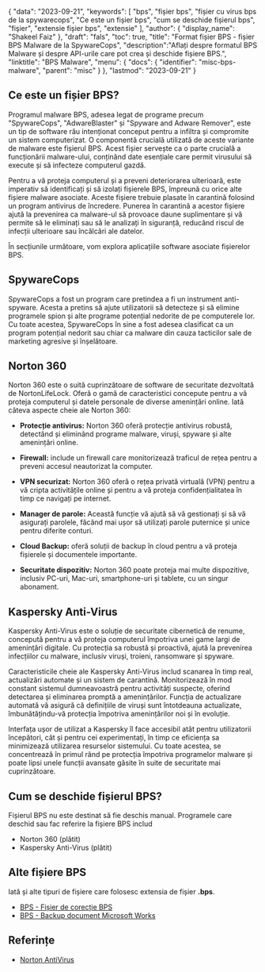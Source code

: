 {
"data": "2023-09-21",
  "keywords": [
"bps",
"fișier bps",
"fișier cu virus bps de la spywarecops",
"Ce este un fișier bps",
"cum se deschide fișierul bps",
"fişier",
"extensie fișier bps",
"extensie"
],
  "author": {
"display_name": "Shakeel Faiz"
},
"draft": "fals",
"toc": true,
"title": "Format fișier BPS - fișier BPS Malware de la SpywareCops",
  "description":"Aflați despre formatul BPS Malware și despre API-urile care pot crea și deschide fișiere BPS.",
  "linktitle": "BPS Malware",
  "menu": {
    "docs": {
      "identifier": "misc-bps-malware",
      "parent": "misc"
}
},
"lastmod": "2023-09-21"
}

## Ce este un fișier BPS?

Programul malware BPS, adesea legat de programe precum "SpywareCops", "AdwareBlaster" și "Spyware and Adware Remover", este un tip de software rău intenționat conceput pentru a infiltra și compromite un sistem computerizat. O componentă crucială utilizată de aceste variante de malware este fișierul BPS. Acest fișier servește ca o parte crucială a funcționării malware-ului, conținând date esențiale care permit virusului să execute și să infecteze computerul gazdă.

Pentru a vă proteja computerul și a preveni deteriorarea ulterioară, este imperativ să identificați și să izolați fișierele BPS, împreună cu orice alte fișiere malware asociate. Aceste fișiere trebuie plasate în carantină folosind un program antivirus de încredere. Punerea în carantină a acestor fișiere ajută la prevenirea ca malware-ul să provoace daune suplimentare și vă permite să le eliminați sau să le analizați în siguranță, reducând riscul de infecții ulterioare sau încălcări ale datelor.

În secțiunile următoare, vom explora aplicațiile software asociate fișierelor BPS.

## SpywareCops

SpywareCops a fost un program care pretindea a fi un instrument anti-spyware. Acesta a pretins să ajute utilizatorii să detecteze și să elimine programele spion și alte programe potențial nedorite de pe computerele lor. Cu toate acestea, SpywareCops în sine a fost adesea clasificat ca un program potențial nedorit sau chiar ca malware din cauza tacticilor sale de marketing agresive și înșelătoare.

## Norton 360

Norton 360 este o suită cuprinzătoare de software de securitate dezvoltată de NortonLifeLock. Oferă o gamă de caracteristici concepute pentru a vă proteja computerul și datele personale de diverse amenințări online. Iată câteva aspecte cheie ale Norton 360:

- **Protecție antivirus:** Norton 360 oferă protecție antivirus robustă, detectând și eliminând programe malware, viruși, spyware și alte amenințări online.

- **Firewall:** include un firewall care monitorizează traficul de rețea pentru a preveni accesul neautorizat la computer.

- **VPN securizat:** Norton 360 oferă o rețea privată virtuală (VPN) pentru a vă cripta activitățile online și pentru a vă proteja confidențialitatea în timp ce navigați pe internet.

- **Manager de parole:** Această funcție vă ajută să vă gestionați și să vă asigurați parolele, făcând mai ușor să utilizați parole puternice și unice pentru diferite conturi.

- **Cloud Backup:** oferă soluții de backup în cloud pentru a vă proteja fișierele și documentele importante.

- **Securitate dispozitiv:** Norton 360 poate proteja mai multe dispozitive, inclusiv PC-uri, Mac-uri, smartphone-uri și tablete, cu un singur abonament.

## Kaspersky Anti-Virus

Kaspersky Anti-Virus este o soluție de securitate cibernetică de renume, concepută pentru a vă proteja computerul împotriva unei game largi de amenințări digitale. Cu protecția sa robustă și proactivă, ajută la prevenirea infecțiilor cu malware, inclusiv viruși, troieni, ransomware și spyware.

Caracteristicile cheie ale Kaspersky Anti-Virus includ scanarea în timp real, actualizări automate și un sistem de carantină. Monitorizează în mod constant sistemul dumneavoastră pentru activități suspecte, oferind detectarea și eliminarea promptă a amenințărilor. Funcția de actualizare automată vă asigură că definițiile de viruși sunt întotdeauna actualizate, îmbunătățindu-vă protecția împotriva amenințărilor noi și în evoluție.

Interfața ușor de utilizat a Kaspersky îl face accesibil atât pentru utilizatorii începători, cât și pentru cei experimentați, în timp ce eficiența sa minimizează utilizarea resurselor sistemului. Cu toate acestea, se concentrează în primul rând pe protecția împotriva programelor malware și poate lipsi unele funcții avansate găsite în suite de securitate mai cuprinzătoare.

## Cum se deschide fișierul BPS?

Fișierul BPS nu este destinat să fie deschis manual. Programele care deschid sau fac referire la fișiere BPS includ

- Norton 360 (plătit)
- Kaspersky Anti-Virus (plătit)

## Alte fișiere BPS

Iată și alte tipuri de fișiere care folosesc extensia de fișier **.bps**.

- [BPS - Fișier de corecție BPS](/ro/game/bps/)
- [BPS - Backup document Microsoft Works](/ro/misc/bps-works/)

## Referințe
* [Norton AntiVirus](https://en.wikipedia.org/wiki/Norton_AntiVirus)


